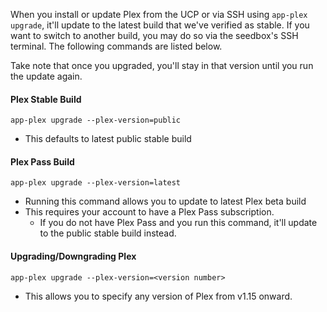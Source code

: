 When you install or update Plex from the UCP or via SSH using `app-plex upgrade`, it'll update to the latest build that we've verified as stable. If you want to switch to another build, you may do so via the seedbox's SSH terminal. The following commands are listed below.

Take note that once you upgraded, you'll stay in that version until you run the update again.

#### Plex Stable Build

`app-plex upgrade --plex-version=public`

* This defaults to latest public stable build

#### Plex Pass Build

`app-plex upgrade --plex-version=latest`

* Running this command allows you to update to latest Plex beta build
* This requires your account to have a Plex Pass subscription.
  * If you do not have Plex Pass and you run this command, it'll update to the public stable build instead.

#### Upgrading/Downgrading Plex

`app-plex upgrade --plex-version=<version number>`

* This allows you to specify any version of Plex from v1.15 onward.